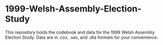# 1999-Welsh-Assembly-Election-Study
This repository holds the codebook and data for the 1999 Welsh Assembly Election Study. Data are in .csv, .sav, and .dta formats for your convenience.
